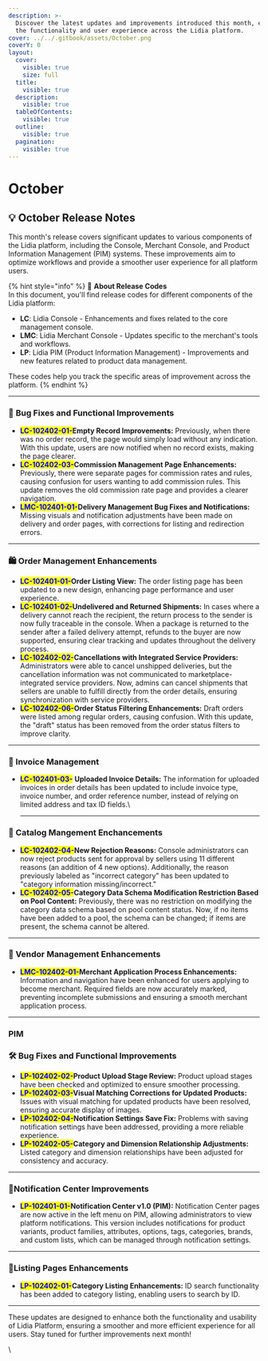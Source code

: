 ```yaml
---
description: >-
  Discover the latest updates and improvements introduced this month, enhancing
  the functionality and user experience across the Lidia platform.
cover: ../../.gitbook/assets/October.png
coverY: 0
layout:
  cover:
    visible: true
    size: full
  title:
    visible: true
  description:
    visible: true
  tableOfContents:
    visible: true
  outline:
    visible: true
  pagination:
    visible: true
---
```


# October

## 💡 **October Release Notes**

This month's release covers significant updates to various components of the Lidia platform, including the Console, Merchant Console, and Product Information Management (PIM) systems. These improvements aim to optimize workflows and provide a smoother user experience for all platform users.

{% hint style="info" %}
🔎 **About Release Codes**\
In this document, you'll find release codes for different components of the Lidia platform:

* **LC**: Lidia Console - Enhancements and fixes related to the core management console.
* **LMC**: Lidia Merchant Console - Updates specific to the merchant's tools and workflows.
* **LP**: Lidia PIM (Product Information Management) - Improvements and new features related to product data management.

These codes help you track the specific areas of improvement across the platform.
{% endhint %}

***

### 🚀 **Bug Fixes and Functional Improvements**&#x20;

* <mark style="color:blue;">**LC-102402-01-**</mark>**Empty Record Improvements:** Previously, when there was no order record, the page would simply load without any indication. With this update, users are now notified when no record exists, making the page clearer.
* <mark style="color:blue;">**LC-102402-03-**</mark>**Commission Management Page Enhancements:** Previously, there were separate pages for commission rates and rules, causing confusion for users wanting to add commission rules. This update removes the old commission rate page and provides a clearer navigation.
* <mark style="color:blue;">**LMC-102401-01-**</mark>**Delivery Management Bug Fixes and Notifications:** Missing visuals and notification adjustments have been made on delivery and order pages, with corrections for listing and redirection errors.

***

### 🛍 Order Management Enhancements

* <mark style="color:blue;">**LC-102401-01-**</mark>**Order Listing View:** The order listing page has been updated to a new design, enhancing page performance and user experience.
* <mark style="color:blue;">**LC-102401-02-**</mark>**Undelivered and Returned Shipments:** In cases where a delivery cannot reach the recipient, the return process to the sender is now fully traceable in the console. When a package is returned to the sender after a failed delivery attempt, refunds to the buyer are now supported, ensuring clear tracking and updates throughout the delivery process.
* <mark style="color:blue;">**LC-102402-02-**</mark>**Cancellations with Integrated Service Providers:** Administrators were able to cancel unshipped deliveries, but the cancellation information was not communicated to marketplace-integrated service providers. Now, admins can cancel shipments that sellers are unable to fulfill directly from the order details, ensuring synchronization with service providers.
* <mark style="color:blue;">**LC-102402-06-**</mark>**Order Status Filtering Enhancements:** Draft orders were listed among regular orders, causing confusion. With this update, the "draft" status has been removed from the order status filters to improve clarity.

***

### 📑 Invoice Management

*   <mark style="color:blue;">**LC-102401-03-**</mark> **Uploaded Invoice Details:** The information for uploaded invoices in order details has been updated to include invoice type, invoice number, and order reference number, instead of relying on limited address and tax ID fields.\


    ***

### 📁 Catalog Mangement Enchancements

* <mark style="color:blue;">**LC-102402-04-**</mark>**New Rejection Reasons:** Console administrators can now reject products sent for approval by sellers using 11 different reasons (an addition of 4 new options). Additionally, the reason previously labeled as "incorrect category" has been updated to "category information missing/incorrect."
* <mark style="color:blue;">**LC-102402-05-**</mark>**Category Data Schema Modification Restriction Based on Pool Content:** Previously, there was no restriction on modifying the category data schema based on pool content status. Now, if no items have been added to a pool, the schema can be changed; if items are present, the schema cannot be altered.

***

### 🛒 Vendor Management Enhancements

* <mark style="color:blue;">**LMC-102402-01-**</mark>**Merchant Application Process Enhancements:** Information and navigation have been enhanced for users applying to become merchant. Required fields are now accurately marked, preventing incomplete submissions and ensuring a smooth merchant application process.

***

### PIM

### 🛠️ Bug Fixes and Functional Improvements&#x20;

* <mark style="color:blue;">**LP-102402-02-**</mark>**Product Upload Stage Review:** Product upload stages have been checked and optimized to ensure smoother processing.
* <mark style="color:blue;">**LP-102402-03-**</mark>**Visual Matching Corrections for Updated Products:** Issues with visual matching for updated products have been resolved, ensuring accurate display of images.
* <mark style="color:blue;">**LP-102402-04-**</mark>**Notification Settings Save Fix:** Problems with saving notification settings have been addressed, providing a more reliable experience.
* <mark style="color:blue;">**LP-102402-05-**</mark>**Category and Dimension Relationship Adjustments:** Listed category and dimension relationships have been adjusted for consistency and accuracy.

***

### 🔔Notification Center Improvements

* <mark style="color:blue;">**LP-102401-01-**</mark>**Notification Center v1.0 (PIM):** Notification Center pages are now active in the left menu on PIM, allowing administrators to view platform notifications. This version includes notifications for product variants, product families, attributes, options, tags, categories, brands, and custom lists, which can be managed through notification settings.

***

### 📝Listing Pages Enhancements

* <mark style="color:blue;">**LP-102402-01-**</mark>**Category Listing Enhancements:** ID search functionality has been added to category listing, enabling users to search by ID.

***

These updates are designed to enhance both the functionality and usability of Lidia Platform, ensuring a smoother and more efficient experience for all users. Stay tuned for further improvements next month!

\
